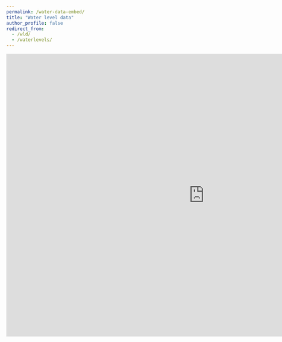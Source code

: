 ```yaml
---
permalink: /water-data-embed/
title: "Water level data"
author_profile: false
redirect_from:
  - /wld/
  - /waterlevels/
---
```


<iframe width="1050" height="750"  src='https://www.waterinfo.be/filestore/apps/kisters/js/share/tsclient.html?ZGF0YVNvdXJjZT1tZXJnZWRQb3J0YWwmcGVyaW9kPVAyRCZzdGF0aW9uX25vPTAxSzA4XzAxMiZnbGlzdD1beyJmaWx0ZXIiOnsidHNfbmFtZSI6IlAuMTV8UHYuMTUiLCJ0c19uYW1lX2xvd3JlcyI6IkRhZ0dlbSIsInN0YXRpb25wYXJhbWV0ZXJfbmFtZSI6IkhhZncgUk8iLCJzdGF0aW9uX25vIjoiMDFLMDhfMDEyIn0sInRlbXBsYXRlIjoidm1tX3N0dXdlbiJ9XQ=='  frameborder="0">Sorry, your browser does not seem to support this iframe</iframe>
